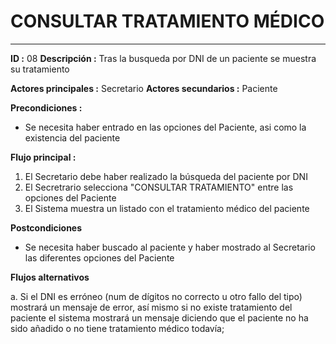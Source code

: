 # CONSULTAR TRATAMIENTO MÉDICO
---
**ID :** 08 **Descripción :**  Tras la busqueda por DNI de un paciente se muestra su tratamiento

**Actores principales :** Secretario  **Actores secundarios :** Paciente

**Precondiciones :**
   * Se necesita haber entrado en las opciones del Paciente, asi como la existencia del paciente

**Flujo principal :**

1. El Secretario debe haber realizado la búsqueda del paciente por DNI
2. El Secretrario selecciona "CONSULTAR TRATAMIENTO" entre las opciones del Paciente
3. El Sistema muestra un listado con el tratamiento médico del paciente



**Postcondiciones**
   * Se necesita haber buscado al paciente y haber mostrado al Secretario las diferentes opciones del Paciente

**Flujos alternativos**

   a. Si el DNI es erróneo (num de dígitos no correcto u otro fallo del tipo) mostrará un mensaje de error, así mismo si no existe tratamiento del paciente el sistema mostrará un mensaje diciendo que el paciente no ha sido añadido o no tiene tratamiento médico todavía;



